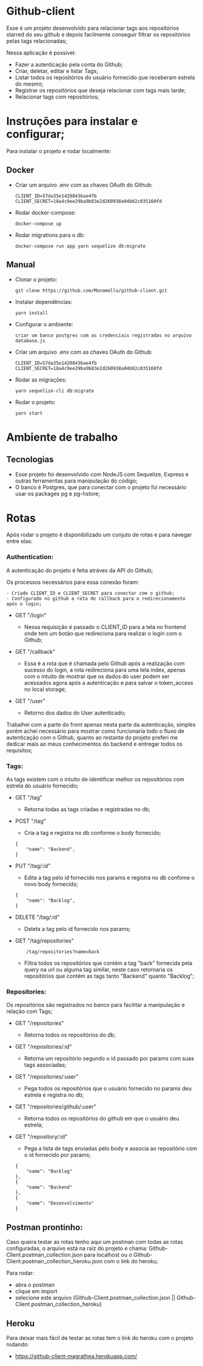 # Github-client

Esse é um projeto desenvolvido para relacionar tags aos repositórios starred do seu github e depois facilmente conseguir filtrar
os repositórios pelas tags relacionadas;

Nessa aplicação é possivel:
 - Fazer a autenticação pela conta do Github;
 - Criar, deletar, editar e listar Tags;
 - Listar todos os repositórios do usuário fornecido que receberam estrela do mesmo;
 - Registrar os repositórios que deseja relacionar com tags mais tarde;
 - Relacionar tags com repositórios;

# Instruções para instalar e configurar;
Para instalar o projeto e rodar localmente:

## Docker
* Criar um arquivo .env com as chaves OAuth do Github:
    ```
    CLIENT_ID=57da35e14208436ae4fb
    CLIENT_SECRET=18a4c9ee29ba9b83e2d260938a04b02c035160fd
    ```
* Rodar docker-compose:
    ```
    docker-compose up
    ```
* Rodar migrations para o db:
    ```
    docker-compose run app yarn sequelize db:migrate
    ```

## Manual
* Clonar o projeto:

    ```
    git clone https://github.com/Monamello/github-client.git
    ```
* Instalar dependências:
    ```
    yarn install
    ```
* Configurar o ambiente:
    ```
    criar um banco postgres com as credenciais registradas no arquivo database.js
    ```
* Criar um arquivo .env com as chaves OAuth do Github:
    ```
    CLIENT_ID=57da35e14208436ae4fb
    CLIENT_SECRET=18a4c9ee29ba9b83e2d260938a04b02c035160fd
    ```
* Rodar as migrações:
    ```
    yarn sequelize-cli db:migrate
    ```
* Rodar o projeto:
    ```
    yarn start
    ```
# Ambiente de trabalho
## Tecnologias
 - Esse projeto foi desenvolvido com NodeJS com Sequelize, Express e outras ferramentas para manipulação do código;
 - O banco é Postgres, que para conectar com o projeto foi necessário usar os packages pg e pg-hstore;



# Rotas
Após rodar o projeto é disponibilizado um conjuto de rotas e para navegar entre elas:

### Authentication:
A autenticação do projeto é feita atráves da API do Github;

Os processos necessários para essa conexão foram:
```
- Criado CLIENT_ID e CLIENT_SECRET para conectar com o github;
- Configurado no github a rota de callback para o redirecionamento após o login;
```

* GET "/login"
     - Nessa requisição é passado o CLIENT_ID para a tela no frontend onde tem um botão que
    redireciona para realizar o login com o Github;

* GET "/callback"
     - Essa é a rota que é chamada pelo Github após a realização com sucesso do login,
    a rota redireciona para uma tela index, apenas com o intuito de mostrar que os dados
    do user podem ser acessados agora após a autenticação e para salvar o token_access no local storage;

* GET "/user"
     - Retorno dos dados do User autenticado;

Trabalhei com a parte do front apenas nesta parte da autenticação, simples porém achei necessário para mostrar como funcionaria todo o fluxo de autenticação com o Github, quanto ao restante do projeto preferi me dedicar mais ao meus conhecimentos do backend e entregar todos os requisitos;

### Tags:
As tags existem com o intuito de identificar melhor os repositórios com estrela do usuário fornecido;

* GET "/tag"
     - Retorna todas as tags criadas e registradas no db;

* POST "/tag"
     - Cria a tag e registra no db conforme o body fornecido;
    ```
    {
        "name": "Backend",
    }
    ```

* PUT "/tag/:id"
     - Edita a tag pelo id fornecido nos params e registra no db confome o novo body fornecido;
    ```
    {
        "name": "Backlog",
    }
    ```

* DELETE "/tag/:id"
     - Deleta a tag pelo id fornecido nos params;


* GET "/tag/repositories"
    ```
        /tag/repositories?name=back
    ```
     - Filtra todos os repositórios que contém a tag "back" fornecida pela query na url ou alguma tag similar, neste caso retornaria os repositórios que contém as tags tanto "Backend" quanto "Backlog";

### Repositories:
Os repositórios são registrados no banco para facilitar a manipulação e relação com Tags;

* GET "/repositories"
     - Retorna todos os repositórios do db;

* GET "/repositories/:id"
     - Retorna um repositório segundo o id passado por params com suas tags associadas;

* GET "/repositories/:user"
     - Pega todos os repositórios que o usuário fornecido no params deu estrela e registra no db;

* GET "/repositories/github/:user"
     - Retorna todos os repositórios do github em que o usuário deu estrela;

* GET "/repository/:id"
     - Pega a lista de tags enviadas pelo body e associa ao repositório com o id fornecido por params;
    ```
    {
        "name": "Backlog"
    },
    {
        "name": "Backend"
    },
    {
        "name": "Desenvolvimento"
    }
    ```

## Postman prontinho:
Caso queira testar as rotas tenho aqui um postman com todas as rotas configuradas,
o arquivo está na raiz do projeto e chama: Github-Client.postman_collection.json
para localhost ou o Github-Client.postman_collection_heroku.json com o link do heroku;

Para rodar:
 - abra o postman
 - clique em import
 - selecione este arquivo (Github-Client.postman_collection.json || Github-Client.postman_collection_heroku)


 ## Heroku
 Para deixar mais fácil de testar as rotas tem o link do heroku com o projeto rodando:
  - https://github-client-magrathea.herokuapp.com/
